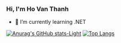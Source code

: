 ### Hi, I'm Ho Van Thanh

- 🌱 I’m currently learning .NET

[![Anurag's GitHub stats-Light](https://github-readme-stats.vercel.app/api?username=txqt&show_icons=true&theme=default#gh-light-mode-only)](https://github.com/anuraghazra/github-readme-stats#gh-light-mode-only)
[![Top Langs](https://github-readme-stats.vercel.app/api/top-langs/?username=txqt&layout=compact)](https://github.com/anuraghazra/github-readme-stats)
